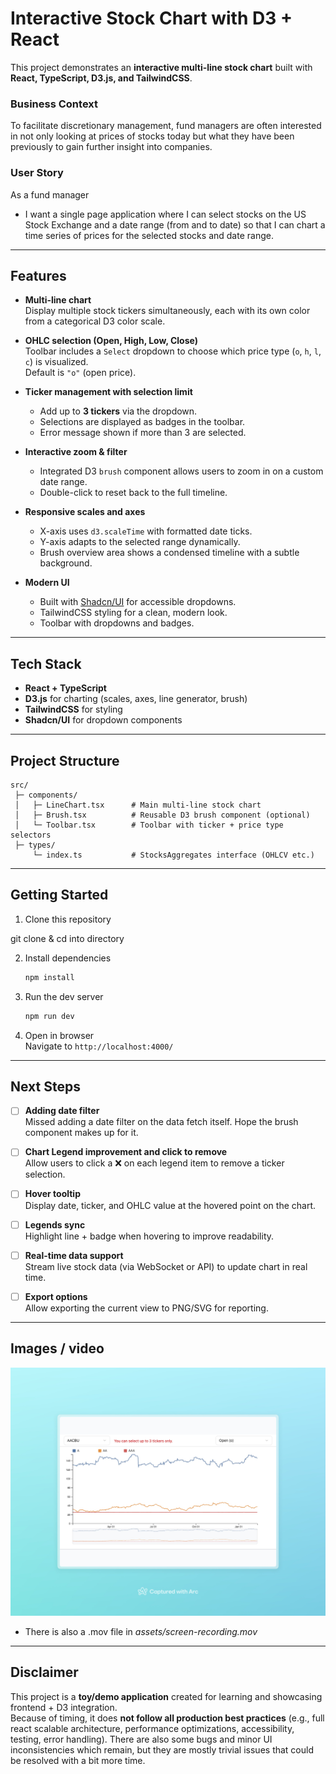 # Interactive Stock Chart with D3 + React

This project demonstrates an **interactive multi-line stock chart** built with **React, TypeScript, D3.js, and TailwindCSS**.

### Business Context

To facilitate discretionary management, fund managers are often interested in not only looking at
prices of stocks today but what they have been previously to gain further insight into companies.

### User Story

As a fund manager

- I want a single page application where I can select stocks on the US Stock Exchange and a date range (from and to date) so that I can chart a time series of prices for the selected stocks and date range.

---

## Features

- **Multi-line chart**  
  Display multiple stock tickers simultaneously, each with its own color from a categorical D3 color scale.

- **OHLC selection (Open, High, Low, Close)**  
  Toolbar includes a `Select` dropdown to choose which price type (`o`, `h`, `l`, `c`) is visualized.  
  Default is `"o"` (open price).

- **Ticker management with selection limit**

  - Add up to **3 tickers** via the dropdown.
  - Selections are displayed as badges in the toolbar.
  - Error message shown if more than 3 are selected.

- **Interactive zoom & filter**

  - Integrated D3 `brush` component allows users to zoom in on a custom date range.
  - Double-click to reset back to the full timeline.

- **Responsive scales and axes**

  - X-axis uses `d3.scaleTime` with formatted date ticks.
  - Y-axis adapts to the selected range dynamically.
  - Brush overview area shows a condensed timeline with a subtle background.

- **Modern UI**
  - Built with [Shadcn/UI](https://ui.shadcn.com/) for accessible dropdowns.
  - TailwindCSS styling for a clean, modern look.
  - Toolbar with dropdowns and badges.

---

## Tech Stack

- **React + TypeScript**
- **D3.js** for charting (scales, axes, line generator, brush)
- **TailwindCSS** for styling
- **Shadcn/UI** for dropdown components

---

## Project Structure

```
src/
 ├─ components/
 │   ├─ LineChart.tsx      # Main multi-line stock chart
 │   ├─ Brush.tsx          # Reusable D3 brush component (optional)
 │   └─ Toolbar.tsx        # Toolbar with ticker + price type selectors
 ├─ types/
     └─ index.ts           # StocksAggregates interface (OHLCV etc.)
```

---

## Getting Started

1. Clone this repository

git clone & cd into directory

2. Install dependencies

   ```bash
   npm install
   ```

3. Run the dev server

   ```bash
   npm run dev
   ```

4. Open in browser  
   Navigate to `http://localhost:4000/`

---

## Next Steps

- [ ] **Adding date filter**  
       Missed adding a date filter on the data fetch itself. Hope the brush component makes up for it.

- [ ] **Chart Legend improvement and click to remove**  
       Allow users to click a ❌ on each legend item to remove a ticker selection.

- [ ] **Hover tooltip**  
       Display date, ticker, and OHLC value at the hovered point on the chart.

- [ ] **Legends sync**  
       Highlight line + badge when hovering to improve readability.

- [ ] **Real-time data support**  
       Stream live stock data (via WebSocket or API) to update chart in real time.

- [ ] **Export options**  
       Allow exporting the current view to PNG/SVG for reporting.

---

## Images / video

![](./assets/app-image.jpeg)

- There is also a .mov file in _assets/screen-recording.mov_

---

## Disclaimer

This project is a **toy/demo application** created for learning and showcasing frontend + D3 integration.  
Because of timing, it does **not follow all production best practices** (e.g., full react scalable architecture, performance optimizations, accessibility, testing, error handling).
There are also some bugs and minor UI inconsistencies which remain, but they are mostly trivial issues that could be resolved with a bit more time.
